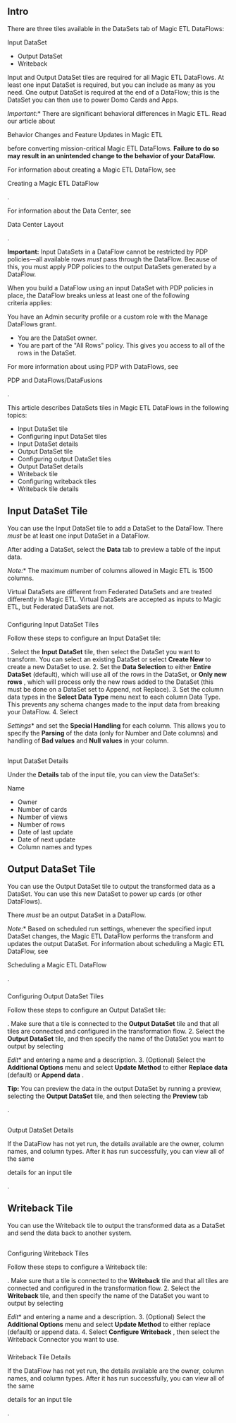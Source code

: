 

Intro
-------

There are three tiles available in the DataSets tab of Magic ETL DataFlows:

 Input DataSet
* Output DataSet
* Writeback

Input and Output DataSet tiles are required for all Magic ETL DataFlows. At least one input DataSet is required, but you can include as many as you need. One output DataSet is required at the end of a DataFlow; this is the DataSet you can then use to power Domo Cards and Apps.

*Important:**
 There are significant behavioral differences in Magic ETL. Read our article about

Behavior Changes and Feature Updates in Magic ETL

before converting mission-critical Magic ETL DataFlows.
 **Failure to do so may result in an unintended change to the behavior of your DataFlow.**

For information about creating a Magic ETL DataFlow, see

Creating a Magic ETL DataFlow

.


 For information about the Data Center, see

Data Center Layout

.


**Important:**
 Input DataSets in a DataFlow cannot be restricted by PDP policies—all available rows
 *must*
 pass through the DataFlow. Because of this, you must apply PDP policies to the output DataSets generated by a DataFlow.


 When you build a DataFlow using an input DataSet with PDP policies in place, the DataFlow breaks unless at least one of the following criteria applies:

 You have an Admin security profile or a custom role with the Manage DataFlows grant.
* You are the DataSet owner.
* You are part of the "All Rows" policy. This gives you access to all of the rows in the DataSet.

For more information about using PDP with DataFlows, see

PDP and DataFlows/DataFusions

.


 This article describes DataSets tiles in Magic ETL DataFlows in the following topics:
 * Input DataSet tile
* Configuring input DataSet tiles
* Input DataSet details
* Output DataSet tile
* Configuring output DataSet tiles
* Output DataSet details
* Writeback tile
* Configuring writeback tiles
* Writeback tile details

Input DataSet Tile
----------------------


 You can use the Input DataSet tile to add a DataSet to the DataFlow. There
 *must*
 be at least one input DataSet in a DataFlow.


 After adding a DataSet, select the
 **Data**
 tab to preview a table of the input data.

*Note:**
 The maximum number of columns allowed in Magic ETL is 1500 columns.


 Virtual DataSets are different from Federated DataSets and are treated differently in Magic ETL. Virtual DataSets are accepted as inputs to Magic ETL, but Federated DataSets are not.
 ###


 Configuring Input DataSet Tiles

Follow these steps to configure an Input DataSet tile:

. Select the
 **Input DataSet**
 tile, then select the DataSet you want to transform. You can select an existing DataSet or select
 **Create New**
 to create a new DataSet to use.
2. Set the
 **Data Selection**
 to either
 **Entire DataSet**
 (default), which will use all of the rows in the DataSet, or
 **Only new rows**
 , which will process only the new rows added to the DataSet (this must be done on a DataSet set to Append, not Replace).
3. Set the column data types in the
 **Select Data Type**
 menu next to each column Data Type. This prevents any schema changes made to the input data from breaking your DataFlow.
4. Select

*Settings**
 and set the
 **Special Handling**
 for each column. This allows you to specify the
 **Parsing**
 of the data (only for Number and Date columns) and handling of
 **Bad values**
 and
 **Null values**
 in your column.

##


 Input DataSet Details

Under the
 **Details**
 tab of the input tile, you can view the DataSet's:

 Name
* Owner
* Number of cards
* Number of views
* Number of rows
* Date of last update
* Date of next update
* Column names and types

Output DataSet Tile
-----------------------


 You can use the Output DataSet tile to output the transformed data as a DataSet. You can use this new DataSet to power up cards (or other DataFlows).


 There
 *must*
 be an output DataSet in a DataFlow.

*Note:**
 Based on scheduled run settings, whenever the specified input DataSet changes, the Magic ETL DataFlow performs the transform and updates the output DataSet. For information about scheduling a Magic ETL DataFlow, see

Scheduling a Magic ETL DataFlow

.


###


 Configuring Output DataSet Tiles

Follow these steps to configure an Output DataSet tile:

. Make sure that a tile is connected to the
 **Output DataSet**
 tile and that all tiles are connected and configured in the transformation flow.
2. Select the
 **Output DataSet**
 tile, and then specify the name of the DataSet you want to output by selecting

*Edit**
 and entering a name and a description.
3. (Optional) Select the
 **Additional Options**
 menu and select
 **Update Method**
 to either
 **Replace data**
 (default) or
 **Append data**
 .


**Tip:**
 You can preview the data in the output DataSet by running a preview, selecting the
 **Output DataSet**
 tile, and then selecting the
 **Preview**
 tab

.

##


 Output DataSet Details

If the DataFlow has not yet run, the details available are the owner, column names, and column types. After it has run successfully, you can view all of the same

details for an input tile

.


 Writeback Tile
------------------


 You can use the Writeback tile to output the transformed data as a DataSet and send the data back to another system.

##


 Configuring Writeback Tiles

Follow these steps to configure a Writeback tile:

. Make sure that a tile is connected to the
 **Writeback**
 tile and that all tiles are connected and configured in the transformation flow.
2. Select the
 **Writeback**
 tile, and then specify the name of the DataSet you want to output by selecting

*Edit**
 and entering a name and a description.
3. (Optional) Select the
 **Additional Options**
 menu and select
 **Update Method**
 to either replace (default) or append data.
4. Select
 **Configure Writeback**
 , then select the Writeback Connector you want to use.


###


 Writeback Tile Details

If the DataFlow has not yet run, the details available are the owner, column names, and column types. After it has run successfully, you can view all of the same

details for an input tile

.

